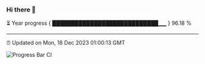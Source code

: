 ### Hi there 👋

⏳ Year progress { ████████████████████████████▁▁ } 96.18 %

---

⏰ Updated on Mon, 18 Dec 2023 01:00:13 GMT

![Progress Bar CI](https://github.com/JuvenileQ/Progress-Bar-CI/workflows/main/badge.svg)
